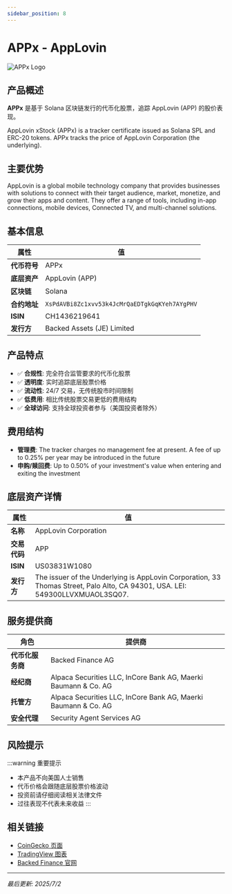 ```yaml
---
sidebar_position: 8
---
```


# APPx - AppLovin

![APPx Logo](/img/tokens/appx.svg)

## 产品概述

**APPx** 是基于 Solana 区块链发行的代币化股票，追踪 AppLovin (APP) 的股价表现。

AppLovin xStock (APPx) is a tracker certificate issued as Solana SPL and ERC-20 tokens. APPx tracks the price of AppLovin Corporation (the underlying).

## 主要优势

AppLovin is a global mobile technology company that provides businesses with solutions to connect with their target audience, market, monetize, and grow their apps and content. They offer a range of tools, including in-app connections, mobile devices, Connected TV, and multi-channel solutions.


## 基本信息

| 属性 | 值 |
|------|----|
| **代币符号** | APPx |
| **底层资产** | AppLovin (APP) |
| **区块链** | Solana |
| **合约地址** | `XsPdAVBi8Zc1xvv53k4JcMrQaEDTgkGqKYeh7AYgPHV` |
| **ISIN** | CH1436219641 |
| **发行方** | Backed Assets (JE) Limited |

## 产品特点

- ✅ **合规性**: 完全符合监管要求的代币化股票
- ✅ **透明度**: 实时追踪底层股票价格
- ✅ **流动性**: 24/7 交易，无传统股市时间限制
- ✅ **低费用**: 相比传统股票交易更低的费用结构
- ✅ **全球访问**: 支持全球投资者参与（美国投资者除外）

## 费用结构

- **管理费**: The tracker charges no management fee at present. A fee of up to 0.25% per year may be introduced in the future
- **申购/赎回费**: Up to 0.50% of your investment's value when entering and exiting the investment

## 底层资产详情

| 属性 | 值 |
|------|----|
| **名称** | AppLovin Corporation |
| **交易代码** | APP |
| **ISIN** | US03831W1080 |
| **发行方** | The issuer of the Underlying is AppLovin Corporation, 33 Thomas Street, Palo Alto, CA 94301, USA. LEI: 549300LLVXMUAOL3SQ07. |

## 服务提供商

| 角色 | 提供商 |
|------|----|
| **代币化服务商** | Backed Finance AG |
| **经纪商** | Alpaca Securities LLC, InCore Bank AG, Maerki Baumann & Co. AG |
| **托管方** | Alpaca Securities LLC, InCore Bank AG, Maerki Baumann & Co. AG |
| **安全代理** | Security Agent Services AG |

## 风险提示

:::warning 重要提示
- 本产品不向美国人士销售
- 代币价格会跟随底层股票价格波动
- 投资前请仔细阅读相关法律文件
- 过往表现不代表未来收益
:::

## 相关链接

- [CoinGecko 页面](https://www.coingecko.com/)
- [TradingView 图表](https://www.tradingview.com/)
- [Backed Finance 官网](https://backed.fi/)

---

*最后更新: 2025/7/2*
